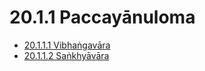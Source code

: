 

# 20.1.1 Paccayānuloma

* [20.1.1.1 Vibhaṅgavāra](20.1.1/20.1.1.1.md)
* [20.1.1.2 Saṅkhyāvāra](20.1.1/20.1.1.2.md)




